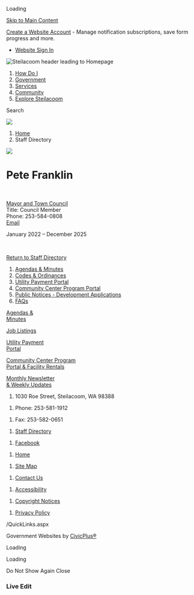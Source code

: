 Loading

[Skip to Main Content](https://townofsteilacoom.org/directory.aspx?EID=65%2F)

[Create a Website Account](https://townofsteilacoom.org/MyAccount/ProfileCreate) - Manage notification subscriptions, save form progress and more.   

- [Website Sign In](https://townofsteilacoom.org/MyAccount)

![Steilacoom header leading to Homepage](https://townofsteilacoom.org/ImageRepository/Document?documentID=3092)

1. [How Do I](https://townofsteilacoom.org/172/How-Do-I)
2. [Government](https://townofsteilacoom.org/142/Government)
3. [Services](https://townofsteilacoom.org/203/Services)
4. [Community](https://townofsteilacoom.org/125/Community)
5. [Explore Steilacoom](https://townofsteilacoom.org/132/Explore-Steilacoom)

Search

![](https://townofsteilacoom.org/ImageRepository/Document?documentID=3093)

1. [Home](https://townofsteilacoom.org)
2. Staff Directory

![](https://townofsteilacoom.org/images/CityDirectory/4/pete_franklin.jpg)

# Pete Franklin

 

[Mayor and Town Council](https://townofsteilacoom.org/Directory.aspx?DID=4)  
Title: Council Member  
Phone: 253-584-0808  
[Email](mailto:pete.franklin@ci.steilacoom.wa.us)

January 2022 – December 2025

 

[Return to Staff Directory](https://townofsteilacoom.org/Directory.aspx)

1. [Agendas &amp; Minutes](https://townofsteilacoom.org/archive.aspx)
2. [Codes &amp; Ordinances](https://townofsteilacoom.org/274/Municipal-Code)
3. [Utility Payment Portal](https://www.invoicecloud.com/steilacoomwa)
4. [Community Center Program Portal](https://secure.rec1.com/WA/town-of-steilacoom-community-services/catalog/index/e64d89749616e23c719a622150a8a8b2?filter=c2VhcmNoPSZhZ2VHcm91cCU1QjUlNUQ9MQ%3D%3D)
5. [Public Notices - Development Applications](https://townofsteilacoom.org/297/Public-Notices---Development-Application)
6. [FAQs](https://townofsteilacoom.org/141/FAQs)

[Agendas &amp;  
Minutes](https://townofsteilacoom.org/archive.aspx)

[Job Listings](https://townofsteilacoom.org/234/Employment)

[Utility Payment  
Portal](https://www.invoicecloud.com/portal/%28S%28c45bpuzzttdnacvadkgq2x4l%29%29/2/Site2.aspx?G=62af5d25-8587-4c34-b8ee-dc5c7762cc7d)

[Community Center Program  
Portal &amp; Facility Rentals](https://secure.rec1.com/WA/town-of-steilacoom-community-services/catalog/index/e64d89749616e23c719a622150a8a8b2?filter=c2VhcmNoPSZhZ2VHcm91cCU1QjUlNUQ9MQ%3D%3D)

[Monthly Newsletter  
&amp; Weekly Updates](https://townofsteilacoom.org/Archive.aspx?AMID=40)

1. 1030 Roe Street, Steilacoom, WA 98388

<!--THE END-->

1. Phone: 253-581-1912

<!--THE END-->

1. Fax: 253-582-0651

<!--THE END-->

1. [Staff Directory](https://townofsteilacoom.org/Directory.aspx)

<!--THE END-->

1. [Facebook](https://townofsteilacoom.org/facebook)

<!--THE END-->

1. [Home](https://townofsteilacoom.org)

<!--THE END-->

1. [Site Map](https://townofsteilacoom.org/sitemap)

<!--THE END-->

1. [Contact Us](https://townofsteilacoom.org/directory)

<!--THE END-->

1. [Accessibility](https://townofsteilacoom.org/accessibility)

<!--THE END-->

1. [Copyright Notices](https://townofsteilacoom.org/site/copyright)

<!--THE END-->

1. [Privacy Policy](https://townofsteilacoom.org/privacy)

/QuickLinks.aspx

Government Websites by [CivicPlus®](https://connect.civicplus.com/referral)

Loading

Loading

Do Not Show Again Close

### Live Edit